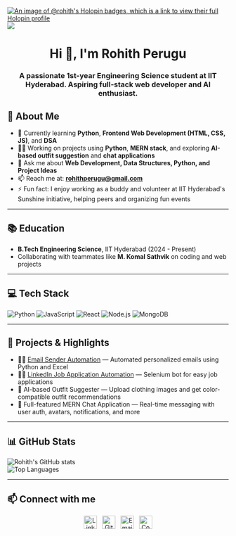 [![An image of @rohith's Holopin badges, which is a link to view their full Holopin profile](https://holopin.me/rohith0601)](https://holopin.io/@rohith0601)
[![](https://visitcount.itsvg.in/api?id=rohith-0601&icon=0&color=0)](https://visitcount.itsvg.in)

<h1 align="center">Hi 👋, I'm Rohith Perugu</h1>

<h3 align="center">A passionate 1st-year Engineering Science student at IIT Hyderabad. Aspiring full-stack web developer and AI enthusiast.</h3>

## 🚀 About Me

- 🌱 Currently learning **Python**, **Frontend Web Development (HTML, CSS, JS)**, and **DSA**  
- 👨‍💻 Working on projects using **Python**, **MERN stack**, and exploring **AI-based outfit suggestion** and **chat applications**  
- 💬 Ask me about **Web Development, Data Structures, Python, and Project Ideas**  
- 📫 Reach me at: **rohithperugu@gmail.com**  
- ⚡ Fun fact: I enjoy working as a buddy and volunteer at IIT Hyderabad's Sunshine initiative, helping peers and organizing fun events

---

## 📚 Education

- **B.Tech Engineering Science**, IIT Hyderabad (2024 - Present)  
- Collaborating with teammates like **M. Komal Sathvik** on coding and web projects  

---

## 💻 Tech Stack

![Python](https://img.shields.io/badge/python-3670A0?style=for-the-badge&logo=python&logoColor=ffdd54)
![JavaScript](https://img.shields.io/badge/javascript-%23323330.svg?style=for-the-badge&logo=javascript&logoColor=%23F7DF1E)
![React](https://img.shields.io/badge/react-%2320232a.svg?style=for-the-badge&logo=react&logoColor=%2361DAFB)
![Node.js](https://img.shields.io/badge/node.js-339933?style=for-the-badge&logo=nodedotjs&logoColor=white)
![MongoDB](https://img.shields.io/badge/mongodb-%2347A248.svg?style=for-the-badge&logo=mongodb&logoColor=white)

---

## 🔭 Projects & Highlights

- 👨‍💻 [Email Sender Automation](https://github.com/rohith-0601/email-sender-project) — Automated personalized emails using Python and Excel  
- 👨‍💻 [LinkedIn Job Application Automation](https://github.com/rohith-0601/job-application-automation) — Selenium bot for easy job applications  
- 👗 AI-based Outfit Suggester — Upload clothing images and get color-compatible outfit recommendations  
- 💬 Full-featured MERN Chat Application — Real-time messaging with user auth, avatars, notifications, and more  

---

## 📊 GitHub Stats

![Rohith's GitHub stats](https://github-readme-stats.vercel.app/api?username=rohith-0601&theme=dark&show_icons=true)  
![Top Languages](https://github-readme-stats.vercel.app/api/top-langs/?username=rohith-0601&theme=dark&layout=compact)

---

## 📫 Connect with me

<p align="center">
<a href="https://www.linkedin.com/in/rohith-perugu-8309673001/" target="_blank"><img src="https://cdn.jsdelivr.net/npm/simple-icons@v9/icons/linkedin.svg" alt="LinkedIn" width="30" height="30"/></a> &nbsp;
<a href="https://github.com/rohith-0601" target="_blank"><img src="https://cdn.jsdelivr.net/npm/simple-icons@v9/icons/github.svg" alt="GitHub" width="30" height="30"/></a> &nbsp;
<a href="mailto:rohithperugu@gmail.com" target="_blank"><img src="https://cdn.jsdelivr.net/npm/simple-icons@v9/icons/gmail.svg" alt="Email" width="30" height="30"/></a> &nbsp;
<a href="https://www.codechef.com/users/rohith0601" target="_blank"><img src="https://cdn.jsdelivr.net/npm/simple-icons@v9/icons/codechef.svg" alt="CodeChef" width="30" height="30"/></a>
</p>
